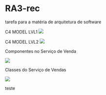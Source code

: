 # RA3-rec
tarefa para a matéria de arquitetura de software

C4 MODEL LVL1
[![](https://mermaid.ink/img/pako:eNqNk8FO20AQhl9ltBISlRJVlXryAQmchKZNUJQAh3pzGHmHZCV7J-yuIYjwMJx4AMQT5MWYBNo0OI3wZT3r__tndtZzr3I2pBJ1cADpd-hLUEATenQj67cEWhYnHksEQ5CyizSPrJ12sjmbwnlLO5DnONPqIlTLR28ZDi_JGTLsv0KKdo5ftBpDs3m0uAi4gJNsZEMkcRy0Lsdv-Mn6c1fcxXYBaXY86MIpRrrFuy1JymXlbC6aVmY7zGa3QTsbkb-xyydelT3ACZbkIofd6o4U_15TgPY8kncc4LA9HKwq34mcbiUYUoFx-Sxn_0-GH1vyM46SqGNDjvYPkK6BIUeyCJ6uKxtEvnyhsIBu1re55_DvkTybanOgffTPOr26H_wM-6vOpoWVVtJn6N6Ouj9exT6-X-frnd5ncFY3-Nh71VAl-RKtkRG4X1lqFadUklaJvBq6wqqIWmn3IFKUno_uXK6S6CtqKM_VZKqSKyyCRNXMyC_7PjB_d2fofjNvYjI2su-_Dd169h5eAfkgQVw?type=png)](https://mermaid.live/edit#pako:eNqNk8FO20AQhl9ltBISlRJVlXryAQmchKZNUJQAh3pzGHmHZCV7J-yuIYjwMJx4AMQT5MWYBNo0OI3wZT3r__tndtZzr3I2pBJ1cADpd-hLUEATenQj67cEWhYnHksEQ5CyizSPrJ12sjmbwnlLO5DnONPqIlTLR28ZDi_JGTLsv0KKdo5ftBpDs3m0uAi4gJNsZEMkcRy0Lsdv-Mn6c1fcxXYBaXY86MIpRrrFuy1JymXlbC6aVmY7zGa3QTsbkb-xyydelT3ACZbkIofd6o4U_15TgPY8kncc4LA9HKwq34mcbiUYUoFx-Sxn_0-GH1vyM46SqGNDjvYPkK6BIUeyCJ6uKxtEvnyhsIBu1re55_DvkTybanOgffTPOr26H_wM-6vOpoWVVtJn6N6Ouj9exT6-X-frnd5ncFY3-Nh71VAl-RKtkRG4X1lqFadUklaJvBq6wqqIWmn3IFKUno_uXK6S6CtqKM_VZKqSKyyCRNXMyC_7PjB_d2fofjNvYjI2su-_Dd169h5eAfkgQVw)


C4 MODEL LVL2
[![](https://mermaid.ink/img/pako:eNqNlNFq2zAUhl_lICh00FAYu_LFILGbNFvTZV3bwexdnFonicCWMknOVuo-zNjFYLdlT-AX20liNlKLYd_Ikv_vP9IvSw8iN5JEJI6OIH4FM-4UMIAL2nD7MoJE4dJiiSAJYqN980tpsuQynWn-sF7BdZJp4GeYZuLGVc13qwwc35KWJI09hRjVN3yRic8wGLyubxzWMGLp2LIbi-B4uC5Ujs3P5oeBj3R3ypO4UwVtkb3zaEdydco9wkYhDOfTGuKUG5igp69430rjnfTKeGKVpS-Vcoqdf5OrIUlnKrfGkd3wmNmuaDtLdD3Ysy47t0ZW3vShx106LhTx-vvQk0BtXGLJfK_q513-igr0zRPvVB-Dadfg0nh0MFYuR7W12Jsk7UaVleYdhdyUNbxJR6jzHZSgNK4T-1kAehuAnuU9DmAXAexZ0JMANkvbn-gg2hY4DwCXgTrdSKcB8l2A_F-WU546H7M9PE_nXAMXxvJ5VGNj5EGEB9r3Ia04ESXxgJJ84B-2bCb8ikrKRMSvkhZYFT4TmX5kKXLaH-51LiJvKzoR1lTLlYgWWDjuVWvJobXXw9_RNepPxvzrk1Te2Nn-itndNI9_APEnkHA?type=png)](https://mermaid.live/edit#pako:eNqNlNFq2zAUhl_lICh00FAYu_LFILGbNFvTZV3bwexdnFonicCWMknOVuo-zNjFYLdlT-AX20liNlKLYd_Ikv_vP9IvSw8iN5JEJI6OIH4FM-4UMIAL2nD7MoJE4dJiiSAJYqN980tpsuQynWn-sF7BdZJp4GeYZuLGVc13qwwc35KWJI09hRjVN3yRic8wGLyubxzWMGLp2LIbi-B4uC5Ujs3P5oeBj3R3ypO4UwVtkb3zaEdydco9wkYhDOfTGuKUG5igp69430rjnfTKeGKVpS-Vcoqdf5OrIUlnKrfGkd3wmNmuaDtLdD3Ysy47t0ZW3vShx106LhTx-vvQk0BtXGLJfK_q513-igr0zRPvVB-Dadfg0nh0MFYuR7W12Jsk7UaVleYdhdyUNbxJR6jzHZSgNK4T-1kAehuAnuU9DmAXAexZ0JMANkvbn-gg2hY4DwCXgTrdSKcB8l2A_F-WU546H7M9PE_nXAMXxvJ5VGNj5EGEB9r3Ia04ESXxgJJ84B-2bCb8ikrKRMSvkhZYFT4TmX5kKXLaH-51LiJvKzoR1lTLlYgWWDjuVWvJobXXw9_RNepPxvzrk1Te2Nn-itndNI9_APEnkHA)


Componentes no Serviço de Venda

[![](https://mermaid.ink/img/pako:eNqVVO9q2zAQfxWhUtgggW0ZW-vBoLGTNLCM0o59mL0PmnVKxGTJSHLa0PRp9qEP0EfIi-0c5Y_dZZT4i3V3v_ud7neS7mluONCInp6S-D2ZoKFIl3yBOf57EUkkm1pWMMKBxKYojQbtwZFXN2DncvVo6sB30Jy51yQ3BRk4L5XJdKYxr5yRb0mmCX4X6UTm1rh_0n6Sbvcz6aex0d4apcA2YpvcNSROmzWvrMnBOVbgfoKDTYPRSkpaSdcwlQ6rrPHAJTftEoP0GkrjpF89Wflf1DAdowbY3upx9ccQOTSGtwCjUDQH0q_q1BDr17FlPEM1ly9Wipvgy3TEPNyyxaE-k2Noh3swubgaL8k4XW-_NnYbxaMQpugIZpKvqycXArliziUgcNC7WQmpVHQCb8VH0evU2v6G6KTX2667t5L7WfSuvPv0jMNtJAoEmH7Gfx1FYEOnxi62HG_EmRBHccgwSC-N3pII-JDnR5HAnQermdoynItz9qIWO6kvSiVzprkhzAVOvF5SczmXvGKqHjU0CuIR2yjX3AYerv1MWoH4IDw56B00NG0Fhk2hWpHRQaLLnSYt9_gZDe3QAmzBJMcH6L5GZtTPoICMRrjkIFilfEYz_YBQVnlzs9A5jbytoEOtqaYzGgmmHFpVyfGObJ6rnbdk-ocxexsvAzY3CU_e-uV7-AueG7Bn?type=png)](https://mermaid.live/edit#pako:eNqVVO9q2zAQfxWhUtgggW0ZW-vBoLGTNLCM0o59mL0PmnVKxGTJSHLa0PRp9qEP0EfIi-0c5Y_dZZT4i3V3v_ud7neS7mluONCInp6S-D2ZoKFIl3yBOf57EUkkm1pWMMKBxKYojQbtwZFXN2DncvVo6sB30Jy51yQ3BRk4L5XJdKYxr5yRb0mmCX4X6UTm1rh_0n6Sbvcz6aex0d4apcA2YpvcNSROmzWvrMnBOVbgfoKDTYPRSkpaSdcwlQ6rrPHAJTftEoP0GkrjpF89Wflf1DAdowbY3upx9ccQOTSGtwCjUDQH0q_q1BDr17FlPEM1ly9Wipvgy3TEPNyyxaE-k2Noh3swubgaL8k4XW-_NnYbxaMQpugIZpKvqycXArliziUgcNC7WQmpVHQCb8VH0evU2v6G6KTX2667t5L7WfSuvPv0jMNtJAoEmH7Gfx1FYEOnxi62HG_EmRBHccgwSC-N3pII-JDnR5HAnQermdoynItz9qIWO6kvSiVzprkhzAVOvF5SczmXvGKqHjU0CuIR2yjX3AYerv1MWoH4IDw56B00NG0Fhk2hWpHRQaLLnSYt9_gZDe3QAmzBJMcH6L5GZtTPoICMRrjkIFilfEYz_YBQVnlzs9A5jbytoEOtqaYzGgmmHFpVyfGObJ6rnbdk-ocxexsvAzY3CU_e-uV7-AueG7Bn)

Classes do Serviço de Vendas

[![](https://mermaid.ink/img/pako:eNqVVV9r2zAQ_yrCpZCwBNblIUUbhZFsUOigJNsehl-u0jkRk3WeJGcrJZ9mD4XCPkW-2BTbceQ0W6gf_Ofud7_f3ekkPySCJCY8OT9nUwULCzkwiWyiwTl0rDdHu1KbR9oav6KR4PosNakRW0ATkRoWLqksCq_IsJtZbQmck8AnK8b3hUWHxsPmcfObakBFwiZkvCWt0bKH2r69XhWWBDoH9halktTrR74VWpUpEXywgDywtu71UWkdsM90a96qQIEdaYsL5bw9Lg1ayUPPMdUp5Zs_Rh2R7GgpydncW2UWXRGynH3UBD7GejSOs5uQ3Ltrj_lV5BOgRanBfiYPutfvBK_jHLaBpzP4UYLxoVCJnF0b31kXFPTFKA9W0TGZThdu0bqQ7ubJCAXPWzHDgpzyZO87KTnQq7bHRfXgTUS8FnTncYfaV9HfQdus2rxmqEGEEa1nxtX2aP6Gw6uDseCsdE3eXcceGjDCqhOgqFDOqvJifAWsFoazcI9dUWBXkowrtYeoug_OK00u2r9Rw6eYbWN2lWZKa36GF9k4Gw3CrNN35Gej0e59-FNJv-Rvil9vDzhcU1pNEMIv5d2LCCTloEwTLy9wnI1fFG_3DWlyeJ1dZtkpjrZL9WlgQhPB1aydPsXjsO_Xv8-Nph9Hdnm1nnW1_x38fUGpSQZJjjaEyHAmVzsiTfwSc0wTHl4lZhAWPU1Ssw5QKD3N741IuLclDhJL5WKZ8Ay0C19lIcFjc0a31gLMN6L9d8gmSH-q_wLVz2D9FxqR_Zg?type=png)](https://mermaid.live/edit#pako:eNqVVV9r2zAQ_yrCpZCwBNblIUUbhZFsUOigJNsehl-u0jkRk3WeJGcrJZ9mD4XCPkW-2BTbceQ0W6gf_Ofud7_f3ekkPySCJCY8OT9nUwULCzkwiWyiwTl0rDdHu1KbR9oav6KR4PosNakRW0ATkRoWLqksCq_IsJtZbQmck8AnK8b3hUWHxsPmcfObakBFwiZkvCWt0bKH2r69XhWWBDoH9halktTrR74VWpUpEXywgDywtu71UWkdsM90a96qQIEdaYsL5bw9Lg1ayUPPMdUp5Zs_Rh2R7GgpydncW2UWXRGynH3UBD7GejSOs5uQ3Ltrj_lV5BOgRanBfiYPutfvBK_jHLaBpzP4UYLxoVCJnF0b31kXFPTFKA9W0TGZThdu0bqQ7ubJCAXPWzHDgpzyZO87KTnQq7bHRfXgTUS8FnTncYfaV9HfQdus2rxmqEGEEa1nxtX2aP6Gw6uDseCsdE3eXcceGjDCqhOgqFDOqvJifAWsFoazcI9dUWBXkowrtYeoug_OK00u2r9Rw6eYbWN2lWZKa36GF9k4Gw3CrNN35Gej0e59-FNJv-Rvil9vDzhcU1pNEMIv5d2LCCTloEwTLy9wnI1fFG_3DWlyeJ1dZtkpjrZL9WlgQhPB1aydPsXjsO_Xv8-Nph9Hdnm1nnW1_x38fUGpSQZJjjaEyHAmVzsiTfwSc0wTHl4lZhAWPU1Ssw5QKD3N741IuLclDhJL5WKZ8Ay0C19lIcFjc0a31gLMN6L9d8gmSH-q_wLVz2D9FxqR_Zg)

teste
